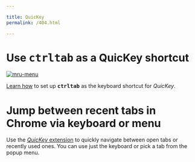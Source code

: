 ```yaml
---

title: QuicKey
permalink: /404.html

---
```


# Use <b><kbd>ctrl</kbd><kbd>tab</kbd></b> as a QuicKey shortcut

[![mru-menu](/img/ctrl-tab-mru.png)](/QuicKey/ctrl-tab)

[Learn how](/QuicKey/ctrl-tab) to set up <b><kbd>ctrl</kbd><kbd>tab</kbd></b> as the keyboard shortcut for *QuicKey*.


# Jump between recent tabs in Chrome via keyboard or menu

Use the [*QuicKey* extension](/QuicKey) to quickly navigate between open tabs or recently used ones.  You can use just the keyboard or pick a tab from the popup menu.
